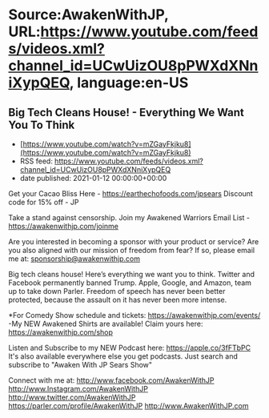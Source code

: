 # Source:AwakenWithJP, URL:https://www.youtube.com/feeds/videos.xml?channel_id=UCwUizOU8pPWXdXNniXypQEQ, language:en-US

## Big Tech Cleans House! - Everything We Want You To Think
 - [https://www.youtube.com/watch?v=mZGayFkjku8](https://www.youtube.com/watch?v=mZGayFkjku8)
 - RSS feed: https://www.youtube.com/feeds/videos.xml?channel_id=UCwUizOU8pPWXdXNniXypQEQ
 - date published: 2021-01-12 00:00:00+00:00

Get your Cacao Bliss Here - https://earthechofoods.com/jpsears
Discount code for 15% off  - JP 

Take a stand against censorship. Join my Awakened Warriors Email List - https://awakenwithjp.com/joinme

Are you interested in becoming a sponsor with your product or service? Are you also aligned with our mission of freedom from fear? If so, please email me at: sponsorship@awakenwithjp.com

Big tech cleans house! Here’s everything we want you to think. Twitter and Facebook permanently banned Trump. Apple, Google, and Amazon, team up to take down Parler. Freedom of speech has never been better protected, because the assault on it has never been more intense.

*For Comedy Show schedule and tickets: https://awakenwithjp.com/events/
-My NEW Awakened Shirts are available! Claim yours here: https://awakenwithjp.com/shop

Listen and Subscribe to my NEW Podcast here: 
https://apple.co/3fFTbPC
It's also available everywhere else you get podcasts. Just search and subscribe to "Awaken With JP Sears Show"

Connect with me at: 
http://www.facebook.com/AwakenWithJP
http://www.Instagram.com/AwakenWithJP
http://www.twitter.com/AwakenWithJP
https://parler.com/profile/AwakenWithJP
http://www.AwakenWithJP.com

